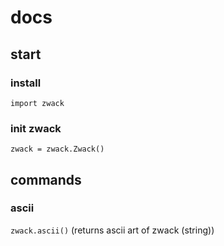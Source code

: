 # docs
## start
### install
`import zwack`
### init zwack
`zwack = zwack.Zwack()`

## commands
### ascii
`zwack.ascii()` (returns ascii art of zwack (string))